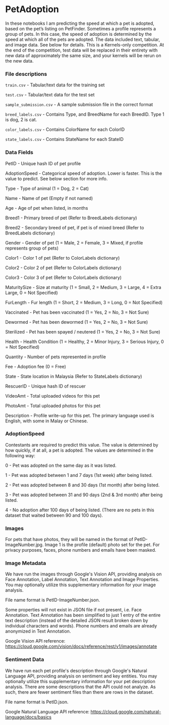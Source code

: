# PetAdoption

In these notebooks I am predicting the speed at which a pet is adopted, based on the pet’s listing on PetFinder. Sometimes a profile represents a group of pets. In this case, the speed of adoption is determined by the speed at which all of the pets are adopted. The data included text, tabular, and image data. See below for details. 
This is a Kernels-only competition. At the end of the competition, test data will be replaced in their entirety with new data of approximately the same size, and your kernels will be rerun on the new data.

### File descriptions

`train.csv` - Tabular/text data for the training set

`test.csv` - Tabular/text data for the test set

`sample_submission.csv` - A sample submission file in the correct format

`breed_labels.csv` - Contains Type, and BreedName for each BreedID. Type 1 is dog, 2 is cat.

`color_labels.csv` - Contains ColorName for each ColorID

`state_labels.csv` - Contains StateName for each StateID


### Data Fields

PetID - Unique hash ID of pet profile

AdoptionSpeed - Categorical speed of adoption. Lower is faster. This is the value to predict. See below section for more info.

Type - Type of animal (1 = Dog, 2 = Cat)

Name - Name of pet (Empty if not named)

Age - Age of pet when listed, in months

Breed1 - Primary breed of pet (Refer to BreedLabels dictionary)

Breed2 - Secondary breed of pet, if pet is of mixed breed (Refer to BreedLabels dictionary)

Gender - Gender of pet (1 = Male, 2 = Female, 3 = Mixed, if profile represents group of pets)

Color1 - Color 1 of pet (Refer to ColorLabels dictionary)

Color2 - Color 2 of pet (Refer to ColorLabels dictionary)

Color3 - Color 3 of pet (Refer to ColorLabels dictionary)

MaturitySize - Size at maturity (1 = Small, 2 = Medium, 3 = Large, 4 = Extra Large, 0 = Not Specified)

FurLength - Fur length (1 = Short, 2 = Medium, 3 = Long, 0 = Not Specified)

Vaccinated - Pet has been vaccinated (1 = Yes, 2 = No, 3 = Not Sure)

Dewormed - Pet has been dewormed (1 = Yes, 2 = No, 3 = Not Sure)

Sterilized - Pet has been spayed / neutered (1 = Yes, 2 = No, 3 = Not Sure)

Health - Health Condition (1 = Healthy, 2 = Minor Injury, 3 = Serious Injury, 0 = Not Specified)

Quantity - Number of pets represented in profile

Fee - Adoption fee (0 = Free)

State - State location in Malaysia (Refer to StateLabels dictionary)

RescuerID - Unique hash ID of rescuer

VideoAmt - Total uploaded videos for this pet

PhotoAmt - Total uploaded photos for this pet

Description - Profile write-up for this pet. The primary language used is English, with some in Malay or Chinese.


### AdoptionSpeed

Contestants are required to predict this value. The value is determined by how quickly, if at all, a pet is adopted. The values are determined in the following way: 

0 - Pet was adopted on the same day as it was listed. 

1 - Pet was adopted between 1 and 7 days (1st week) after being listed. 

2 - Pet was adopted between 8 and 30 days (1st month) after being listed. 

3 - Pet was adopted between 31 and 90 days (2nd & 3rd month) after being listed.

4 - No adoption after 100 days of being listed. (There are no pets in this dataset that waited between 90 and 100 days).


### Images

For pets that have photos, they will be named in the format of PetID-ImageNumber.jpg. Image 1 is the profile (default) photo set for the pet. For privacy purposes, faces, phone numbers and emails have been masked.

### Image Metadata

We have run the images through Google's Vision API, providing analysis on Face Annotation, Label Annotation, Text Annotation and Image Properties. You may optionally utilize this supplementary information for your image analysis.

File name format is PetID-ImageNumber.json.

Some properties will not exist in JSON file if not present, i.e. Face Annotation. Text Annotation has been simplified to just 1 entry of the entire text description (instead of the detailed JSON result broken down by individual characters and words). Phone numbers and emails are already anonymized in Text Annotation.

Google Vision API reference: https://cloud.google.com/vision/docs/reference/rest/v1/images/annotate

### Sentiment Data

We have run each pet profile's description through Google's Natural Language API, providing analysis on sentiment and key entities. You may optionally utilize this supplementary information for your pet description analysis. There are some descriptions that the API could not analyze. As such, there are fewer sentiment files than there are rows in the dataset.

File name format is PetID.json.

Google Natural Language API reference: https://cloud.google.com/natural-language/docs/basics
